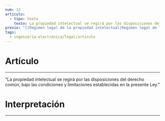 ```yaml
---
num: 12
articulo:
  - tipo: texto
    texto: La propiedad intelectual se regirá por las disposiciones del derecho común, bajo las condiciones y limitaciones establecidas en la presente Ley.
previo: "[[Regimen legal de la propiedad intelectual|Regimen legal de la propiedad intelectual]]"
tags:
  - ingeniería-electrónica/legal/articulo
---
```

# Artículo
---
"La propiedad intelectual se regirá por las disposiciones del derecho común, bajo las condiciones y limitaciones establecidas en la presente Ley."

# Interpretación
---
